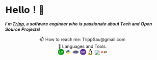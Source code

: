 # 𝗛𝗲𝗹𝗹𝗼！👋

𝑰'𝒎 [𝑻𝒓𝒊𝒑𝒑](https://github.com/Tripp-Sautner), 𝒂 𝒔𝒐𝒇𝒕𝒘𝒂𝒓𝒆 𝒆𝒏𝒈𝒊𝒏𝒆𝒆𝒓 𝒘𝒉𝒐 𝒊𝒔 𝒑𝒂𝒔𝒔𝒊𝒐𝒏𝒂𝒕𝒆 𝒂𝒃𝒐𝒖𝒕 𝑻𝒆𝒄𝒉 𝒂𝒏𝒅 𝑶𝒑𝒆𝒏 𝑺𝒐𝒖𝒓𝒄𝒆 𝑷𝒓𝒐𝒋𝒆𝒄𝒕𝒔!

<!-- [![Twitter Badge](https://img.shields.io/badge/-Twitter-1da1f2?style=flat-square&labelColor=1da1f2&logo=twitter&logoColor=white&link=https://twitter.com/Yaronzz)](https://twitter.com/Yaronzz) -->
<!-- [![Email Badge](https://img.shields.io/badge/-Email-c14438?style=flat-square&logo=Gmail&logoColor=white&link=mailto:yaronhuang@foxmail.com)](mailto:trippsau@gmail.com) -->
<!-- [![Github Badge](https://img.shields.io/badge/-Github-232323?style=flat-square&logo=Github&logoColor=white&link=https://github.com/Tripp-Sautner)](https://github.com/Tripp-Sautner) -->

<!-- <img align="right" src="https://github-readme-stats.vercel.app/api?username=tripp-sautner&show_icons=true&hide_border=true"> -->
<div align="center">
<!--   About Me -->
</div>
<div align="center">
📫 How to reach me: TrippSau@gmail.com
</div>
 <div align="center">
🌱 Languages and Tools: 
 </div>
    <div align="center">
<!--         <code><img height="20" src="https://raw.githubusercontent.com/github/explore/80688e429a7d4ef2fca1e82350fe8e3517d3494d/topics/c/c.png"></code> -->
        <code><img height="20" src="https://raw.githubusercontent.com/github/explore/80688e429a7d4ef2fca1e82350fe8e3517d3494d/topics/csharp/csharp.png"></code>
        <code><img height="20" src="https://raw.githubusercontent.com/github/explore/80688e429a7d4ef2fca1e82350fe8e3517d3494d/topics/python/python.png"></code>
        <code><img height="20" src="https://raw.githubusercontent.com/github/explore/80688e429a7d4ef2fca1e82350fe8e3517d3494d/topics/php/php.png"></code>
        <code><img height="20" src="https://raw.githubusercontent.com/github/explore/80688e429a7d4ef2fca1e82350fe8e3517d3494d/topics/dotnet/dotnet.png"></code>
        <code><img height="20" src="https://raw.githubusercontent.com/github/explore/80688e429a7d4ef2fca1e82350fe8e3517d3494d/topics/linux/linux.png"></code>
        <code><img height="20" src="https://cdn.svgporn.com/logos/visual-studio-code.svg"></code>
        <code><img height="20" src="https://raw.githubusercontent.com/github/explore/80688e429a7d4ef2fca1e82350fe8e3517d3494d/topics/git/git.png"></code>
    </div>



<!--
**Tripp-Sautner/Tripp-Sautner** is a ✨ _special_ ✨ repository because its `README.md` (this file) appears on your GitHub profile.

Here are some ideas to get you started:

- 🔭 I’m currently working on ...
- 🌱 I’m currently learning ...
- 👯 I’m looking to collaborate on ...
- 🤔 I’m looking for help with ...
- 💬 Ask me about ...
- 📫 How to reach me: ...
- 😄 Pronouns: ...
- ⚡ Fun fact: ...
-->
